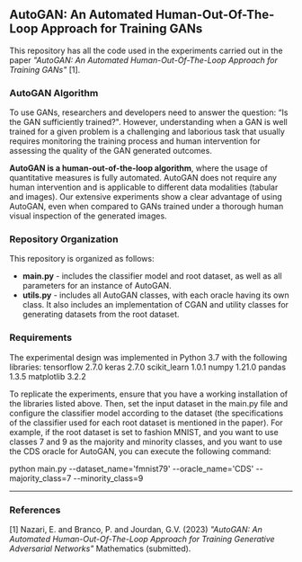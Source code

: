 ## AutoGAN: An Automated Human-Out-Of-The-Loop Approach for Training GANs

This repository has all the code used in the experiments carried out in the paper *"AutoGAN: An Automated Human-Out-Of-The-Loop Approach for Training GANs"* [1].


### AutoGAN Algorithm

To use GANs, researchers and developers need to answer the question: “Is the GAN sufficiently trained?". However, understanding when a GAN is well trained for a given problem is a challenging and laborious task that usually requires monitoring the training process and human intervention for assessing the quality of the GAN generated outcomes.

**AutoGAN is a human-out-of-the-loop algorithm**, where the usage of quantitative measures is fully automated. AutoGAN does not require any human intervention and is applicable to different data modalities (tabular and images). Our extensive experiments show a clear advantage of using AutoGAN, even when compared to GANs trained under a thorough human visual inspection of the generated images.


### Repository Organization

This repository is organized as follows:

* **main.py** - includes the classifier model and root dataset, as well as all parameters for an instance of AutoGAN.
* **utils.py** - includes all AutoGAN classes, with each oracle having its own class. It also includes an implementation of CGAN and utility classes for generating datasets from the root dataset.


### Requirements

The experimental design was implemented in Python 3.7 with the following libraries:
tensorflow 2.7.0
keras 2.7.0
scikit_learn 1.0.1
numpy 1.21.0
pandas 1.3.5
matplotlib 3.2.2



To replicate the experiments, ensure that you have a working installation of the libraries listed above. Then, set the input dataset in the main.py file and configure the classifier model according to the dataset (the specifications of the classifier used for each root dataset is mentioned in the paper). For example, if the root dataset is set to fashion MNIST, and you want to use classes 7 and 9 as the majority and minority classes, and you want to use the CDS oracle for AutoGAN, you can execute the following command:

python main.py --dataset_name='fmnist79' --oracle_name='CDS' --majority_class=7 --minority_class=9


*****

### References
[1] Nazari, E. and Branco, P. and Jourdan, G.V. (2023) *"AutoGAN: An Automated Human-Out-Of-The-Loop Approach for Training Generative Adversarial Networks"* Mathematics  (submitted).
